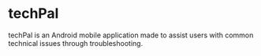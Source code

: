 # techPal

techPal is an Android mobile application made to assist users with common technical issues through troubleshooting. 


